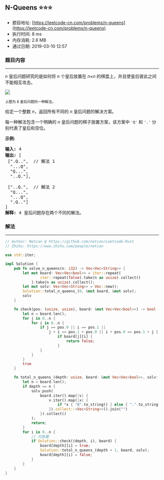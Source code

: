 ## N-Queens :star::star::star:
- 题目地址: [https://leetcode-cn.com/problems/n-queens](https://leetcode-cn.com/problems/n-queens)
- 执行时间: 8 ms 
- 内存消耗: 2.6 MB
- 通过日期: 2019-03-10 12:57

### 题目内容
---
<p><em>n </em>皇后问题研究的是如何将 <em>n</em> 个皇后放置在 <em>n</em>×<em>n</em> 的棋盘上，并且使皇后彼此之间不能相互攻击。</p>

<p><img src="https://assets.leetcode-cn.com/aliyun-lc-upload/uploads/2018/10/12/8-queens.png"></p>

<p><small>上图为 8 皇后问题的一种解法。</small></p>

<p>给定一个整数 <em>n</em>，返回所有不同的 <em>n </em>皇后问题的解决方案。</p>

<p>每一种解法包含一个明确的 <em>n</em> 皇后问题的棋子放置方案，该方案中 <code>'Q'</code> 和 <code>'.'</code> 分别代表了皇后和空位。</p>

<p><strong>示例:</strong></p>

<pre><strong>输入:</strong> 4
<strong>输出:</strong> [
 [".Q..",  // 解法 1
  "...Q",
  "Q...",
  "..Q."],

 ["..Q.",  // 解法 2
  "Q...",
  "...Q",
  ".Q.."]
]
<strong>解释:</strong> 4 皇后问题存在两个不同的解法。
</pre>


### 解法
---
```rust
// Author: Netcan @ https://github.com/netcan/Leetcode-Rust
// Zhihu: https://www.zhihu.com/people/netcan

use std::iter;

impl Solution {
    pub fn solve_n_queens(n: i32) -> Vec<Vec<String>> {
        let mut board: Vec<Vec<bool>> = iter::repeat(
                iter::repeat(false).take(n as usize).collect()
            ).take(n as usize).collect();
        let mut solv: Vec<Vec<String>> = Vec::new();
        Solution::total_n_queens_(0, &mut board, &mut solv);
        solv
    }

    fn check(pos: (usize, usize), board: &mut Vec<Vec<bool>>) -> bool {
        let n = board.len();
        for j in 0..n {
            for i in 0..n {
                if j == pos.0 || i == pos.1 ||
                    j + i == pos.1 + pos.0 || i + pos.0 == pos.1 + j {
                        if board[j][i] {
                            return false;
                        }
                }
            }
        }
        true
    }

    fn total_n_queens_(depth: usize, board: &mut Vec<Vec<bool>>, solv: &mut Vec<Vec<String>>) {
        let n = board.len();
        if depth == n {
            solv.push(
                board.iter().map(|v| {
                    v.iter().map(|x| {
                        if *x { "Q".to_string() } else { ".".to_string() }
                    }).collect::<Vec<String>>().join("")
                }).collect()
            );
            return;
        }
        for i in 0..n {
            // 可放置
            if Solution::check((depth, i), board) {
                board[depth][i] = true;
                Solution::total_n_queens_(depth + 1, board, solv);
                board[depth][i] = false;
            }
        }
    }
}

```